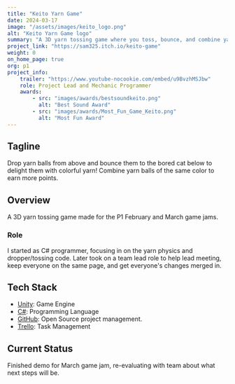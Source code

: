 ```yaml
---
title: "Keito Yarn Game"
date: 2024-03-17
image: "/assets/images/keito_logo.png"
alt: "Keito Yarn Game logo"
summary: "A 3D yarn tossing game where you toss, bounce, and combine yarn balls to a cat and earn points as quickly as you can."
project_link: "https://sam325.itch.io/keito-game"
weight: 0
on_home_page: true
org: p1
project_info: 
    trailer: "https://www.youtube-nocookie.com/embed/u9BvzhMSJbw"
    role: Project Lead and Mechanic Programmer
    awards:
        - src: "images/awards/bestsoundkeito.png"
          alt: "Best Sound Award"
        - src: "images/awards/Most_Fun_Game_Keito.png"
          alt: "Most Fun Award"
---
```


## Tagline

Drop yarn balls from above and bounce them to the bored cat below to delight
them with colorful yarn! Combine yarn balls of the same color to earn more
points.

## Overview

A 3D yarn tossing game made for the P1 February and March game jams.

### Role

I started as C# programmer, focusing in on the yarn physics and dropper/tossing
code. Later took on a team lead role to help lead meeting, keep everyone on the
same page, and get everyone's changes merged in.

## Tech Stack

- [Unity](https://unity.com/): Game Engine
- [C#](https://learn.microsoft.com/en-us/dotnet/csharp/): Programming Language
- [GitHub](https://github.com): Open Source project management.
- [Trello](https://trello.com/): Task Management

## Current Status

Finished demo for March game jam, re-evaluating with team about what next steps
will be.

